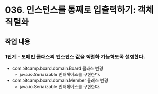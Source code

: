 # 036. 인스턴스를 통째로 입출력하기: 객체 직렬화

## 작업 내용

### 1단계 - 도메인 클래스의 인스턴스 값을 직렬화 가능하도록 설정한다.

- com.bitcamp.board.domain.Board 클래스 변경
  - java.io.Serializable 인터페이스를 구현한다.
- com.bitcamp.board.domain.Member 클래스 변경
  - java.io.Serializable 인터페이스를 구현한다.

